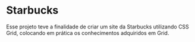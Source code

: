 # Starbucks
Esse projeto teve a finalidade de criar um site da Starbucks utilizando CSS Grid, colocando em prática os conhecimentos adquiridos em Grid.
